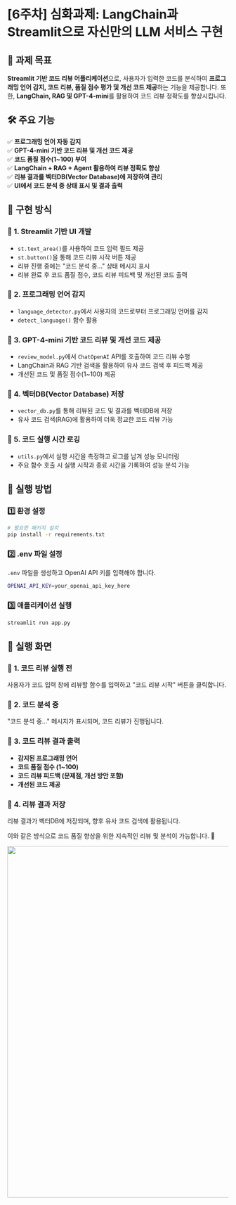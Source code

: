 # [6주차] 심화과제: LangChain과 Streamlit으로 자신만의 LLM 서비스 구현

## 📌 과제 목표

**Streamlit 기반 코드 리뷰 어플리케이션**으로, 사용자가 입력한 코드를 분석하여 **프로그래밍 언어 감지, 코드 리뷰, 품질 점수 평가 및 개선 코드 제공**하는 기능을 제공합니다. 또한, **LangChain, RAG 및 GPT-4-mini**를 활용하여 코드 리뷰 정확도를 향상시킵니다.

## 🛠 주요 기능

✅ **프로그래밍 언어 자동 감지**  
✅ **GPT-4-mini 기반 코드 리뷰 및 개선 코드 제공**  
✅ **코드 품질 점수(1~100) 부여**  
✅ **LangChain + RAG + Agent 활용하여 리뷰 정확도 향상**  
✅ **리뷰 결과를 벡터DB(Vector Database)에 저장하여 관리**  
✅ **UI에서 코드 분석 중 상태 표시 및 결과 출력**  

## 🔧 구현 방식

### 📌 **1. Streamlit 기반 UI 개발**
- `st.text_area()`를 사용하여 코드 입력 필드 제공
- `st.button()`을 통해 코드 리뷰 시작 버튼 제공
- 리뷰 진행 중에는 "코드 분석 중..." 상태 메시지 표시
- 리뷰 완료 후 코드 품질 점수, 코드 리뷰 피드백 및 개선된 코드 출력

### 📌 **2. 프로그래밍 언어 감지**
- `language_detector.py`에서 사용자의 코드로부터 프로그래밍 언어를 감지
- `detect_language()` 함수 활용

### 📌 **3. GPT-4-mini 기반 코드 리뷰 및 개선 코드 제공**
- `review_model.py`에서 `ChatOpenAI` API를 호출하여 코드 리뷰 수행
- LangChain과 RAG 기반 검색을 활용하여 유사 코드 검색 후 피드백 제공
- 개선된 코드 및 품질 점수(1~100) 제공

### 📌 **4. 벡터DB(Vector Database) 저장**
- `vector_db.py`를 통해 리뷰된 코드 및 결과를 벡터DB에 저장
- 유사 코드 검색(RAG)에 활용하여 더욱 정교한 코드 리뷰 가능

### 📌 **5. 코드 실행 시간 로깅**
- `utils.py`에서 실행 시간을 측정하고 로그를 남겨 성능 모니터링
- 주요 함수 호출 시 실행 시작과 종료 시간을 기록하여 성능 분석 가능

## 🚀 실행 방법

### 1️⃣ **환경 설정**
```sh
# 필요한 패키지 설치
pip install -r requirements.txt
```

### 2️⃣ **.env 파일 설정**
`.env` 파일을 생성하고 OpenAI API 키를 입력해야 합니다.
```sh
OPENAI_API_KEY=your_openai_api_key_here
```

### 3️⃣ **애플리케이션 실행**
```sh
streamlit run app.py
```

## 🎥 실행 화면

### 📌 **1. 코드 리뷰 실행 전**
사용자가 코드 입력 창에 리뷰할 함수를 입력하고 "코드 리뷰 시작" 버튼을 클릭합니다.

### 📌 **2. 코드 분석 중**
"코드 분석 중..." 메시지가 표시되며, 코드 리뷰가 진행됩니다.

### 📌 **3. 코드 리뷰 결과 출력**
- **감지된 프로그래밍 언어**
- **코드 품질 점수 (1~100)**
- **코드 리뷰 피드백 (문제점, 개선 방안 포함)**
- **개선된 코드 제공**

### 📌 **4. 리뷰 결과 저장**
리뷰 결과가 벡터DB에 저장되며, 향후 유사 코드 검색에 활용됩니다.

이와 같은 방식으로 코드 품질 향상을 위한 지속적인 리뷰 및 분석이 가능합니다. 🚀


<img src="week6-2.gifH" width="700" height="800"/>


